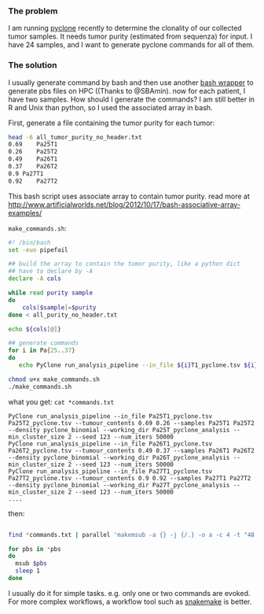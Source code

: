 ### The problem
I am running [pyclone](http://compbio.bccrc.ca/software/pyclone/) recently to determine the clonality of our collected tumor samples.
It needs tumor purity (estimated from sequenza) for input. I have 24 samples, and I want to generate pyclone commands for all of them.

### The solution
I usually generate command by bash and then use another [bash wrapper](https://gist.github.com/crazyhottommy/60b42c15b74b261afe13871f058f43d2) 
to generate pbs files on HPC ((Thanks to @SBAmin).
now for each patient, I have two samples. How should I generate the commands? I am still better in R and Unix than python,
so I used the associated array in bash.

First, generate a file containing the tumor purity for each tumor:  

```bash
head -6 all_tumor_purity_no_header.txt
0.69	Pa25T1
0.26	Pa25T2
0.49	Pa26T1
0.37	Pa26T2
0.9	Pa27T1
0.92	Pa27T2
```
This bash script uses associate array to contain tumor purity.
read more at http://www.artificialworlds.net/blog/2012/10/17/bash-associative-array-examples/

`make_commands.sh`:

```bash
#! /bin/bash
set -euo pipefail

## build the array to contain the tumor purity, like a python dict
## have to declare by -A
declare -A cols

while read purity sample
do
    cols[$sample]=$purity
done < all_purity_no_header.txt 

echo ${cols[@]}

## generate commands
for i in Pa{25..37}
do
   echo PyClone run_analysis_pipeline --in_file ${i}T1_pyclone.tsv ${i}T2_pyclone.tsv --tumour_contents ${cols[${i}T1]} ${cols[${i}T2]} --samples ${i}T1 ${i}T2 --density pyclone_binomial --working_dir ${i}T_pyclone_analysis --min_cluster_size 2 --seed 123 --num_iters 50000 > ${i}_pyclone_commands.txt

```
```bash
chmod u+x make_commands.sh
./make_commands.sh
```

what you get:
`cat *commands.txt`
```
PyClone run_analysis_pipeline --in_file Pa25T1_pyclone.tsv Pa25T2_pyclone.tsv --tumour_contents 0.69 0.26 --samples Pa25T1 Pa25T2 --density pyclone_binomial --working_dir Pa25T_pyclone_analysis --min_cluster_size 2 --seed 123 --num_iters 50000
PyClone run_analysis_pipeline --in_file Pa26T1_pyclone.tsv Pa26T2_pyclone.tsv --tumour_contents 0.49 0.37 --samples Pa26T1 Pa26T2 --density pyclone_binomial --working_dir Pa26T_pyclone_analysis --min_cluster_size 2 --seed 123 --num_iters 50000
PyClone run_analysis_pipeline --in_file Pa27T1_pyclone.tsv Pa27T2_pyclone.tsv --tumour_contents 0.9 0.92 --samples Pa27T1 Pa27T2 --density pyclone_binomial --working_dir Pa27T_pyclone_analysis --min_cluster_size 2 --seed 123 --num_iters 50000
....
```

then:

```bash

find *commands.txt | parallel 'makemsub -a {} -j {/.} -o a -c 4 -t "48:00:00" -m 16g > {/.}.pbs'

for pbs in *pbs
do
  msub $pbs
  sleep 1
done
```
I usually do it for simple tasks. e.g. only one or two commands are evoked.
For more complex workflows, a workflow tool such as [snakemake](https://bitbucket.org/snakemake/snakemake/wiki/Home) is better.

